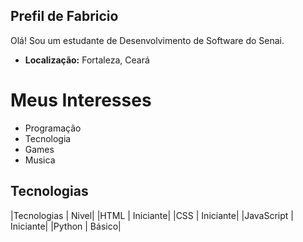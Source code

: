 ## Prefil de Fabricio

Olá! Sou um estudante de Desenvolvimento de Software do Senai.

- **Localização:** Fortaleza, Ceará

# Meus Interesses
- Programação
- Tecnologia
- Games
- Musica

## Tecnologias

|Tecnologias | Nivel|
|HTML | Iniciante|
|CSS | Iniciante|
|JavaScript | Iniciante|
|Python | Básico|
